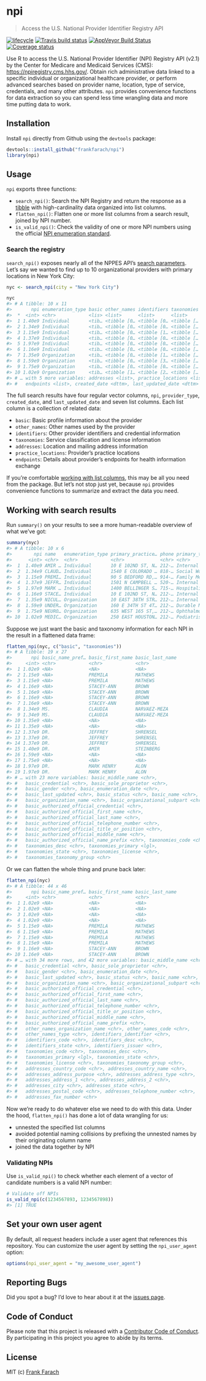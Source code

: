 
<!-- README.md is generated from README.Rmd. Please edit that file -->

# npi

> Access the U.S. National Provider Identifier Registry
API

[![lifecycle](https://img.shields.io/badge/lifecycle-maturing-blue.svg)](https://www.tidyverse.org/lifecycle/#maturing)
[![Travis build
status](https://travis-ci.org/frankfarach/npi.svg?branch=master)](https://travis-ci.org/frankfarach/npi)
[![AppVeyor Build
Status](https://ci.appveyor.com/api/projects/status/github/frankfarach/npi?branch=master&svg=true)](https://ci.appveyor.com/project/frankfarach/npi)
[![Coverage
status](https://codecov.io/gh/frankfarach/npi/branch/master/graph/badge.svg)](https://codecov.io/github/frankfarach/npi?branch=master)

Use R to access the U.S. National Provider Identifier (NPI) Registry API
(v2.1) by the Center for Medicare and Medicaid Services (CMS):
<https://npiregistry.cms.hhs.gov/>. Obtain rich administrative data
linked to a specific individual or organizational healthcare provider,
or perform advanced searches based on provider name, location, type of
service, credentials, and many other attributes. `npi` provides
convenience functions for data extraction so you can spend less time
wrangling data and more time putting data to work.

## Installation

Install `npi` directly from Github using the `devtools` package:

``` r
devtools::install_github("frankfarach/npi")
library(npi)
```

## Usage

`npi` exports three functions:

  - `search_npi()`: Search the NPI Registry and return the response as a
    [tibble](http://tibble.tidyverse.org/) with high-cardinality data
    organized into list columns.
  - `flatten_npi()`: Flatten one or more list columns from a search
    result, joined by NPI number.
  - `is_valid_npi()`: Check the validity of one or more NPI numbers
    using the official [NPI enumeration
    standard](https://www.cms.gov/Regulations-and-Guidance/Administrative-Simplification/NationalProvIdentStand/Downloads/NPIcheckdigit.pdf).

### Search the registry

`search_npi()` exposes nearly all of the NPPES API’s [search
parameters](https://npiregistry.cms.hhs.gov/registry/help-api). Let’s
say we wanted to find up to 10 organizational providers with primary
locations in New York City:

``` r
nyc <- search_npi(city = "New York City")
```

``` r
nyc
#> # A tibble: 10 x 11
#>       npi enumeration_type basic other_names identifiers taxonomies
#>  *  <int> <chr>            <lis> <list>      <list>      <list>    
#>  1 1.40e9 Individual       <tib… <tibble [0… <tibble [0… <tibble […
#>  2 1.34e9 Individual       <tib… <tibble [0… <tibble [0… <tibble […
#>  3 1.15e9 Individual       <tib… <tibble [0… <tibble [1… <tibble […
#>  4 1.37e9 Individual       <tib… <tibble [0… <tibble [0… <tibble […
#>  5 1.97e9 Individual       <tib… <tibble [0… <tibble [0… <tibble […
#>  6 1.16e9 Individual       <tib… <tibble [0… <tibble [0… <tibble […
#>  7 1.35e9 Organization     <tib… <tibble [0… <tibble [1… <tibble […
#>  8 1.59e9 Organization     <tib… <tibble [0… <tibble [3… <tibble […
#>  9 1.75e9 Organization     <tib… <tibble [0… <tibble [0… <tibble […
#> 10 1.02e9 Organization     <tib… <tibble [1… <tibble [2… <tibble […
#> # … with 5 more variables: addresses <list>, practice_locations <list>,
#> #   endpoints <list>, created_date <dttm>, last_updated_date <dttm>
```

The full search results have four regular vector columns, `npi`,
`provider_type`, `created_date`, and `last_updated_date` and seven list
columns. Each list column is a collection of related data:

  - `basic`: Basic profile information about the provider
  - `other_names`: Other names used by the provider
  - `identifiers`: Other provider identifiers and credential information
  - `taxonomies`: Service classification and license information
  - `addresses`: Location and mailing address information
  - `practice_locations`: Provider’s practice locations
  - `endpoints`: Details about provider’s endpoints for health
    information exchange

If you’re comfortable [working with list
columns](https://r4ds.had.co.nz/many-models.html), this may be all you
need from the package. But let’s not stop just yet, because `npi`
provides convenience functions to summarize and extract the data you
need.

## Working with search results

Run `summary()` on your results to see a more human-readable overview of
what we’ve got:

``` r
summary(nyc)
#> # A tibble: 10 x 6
#>        npi name   enumeration_type primary_practice… phone primary_taxonomy
#>      <int> <chr>  <chr>            <chr>             <chr> <chr>           
#>  1  1.40e9 AMIR … Individual       10 E 102ND ST, N… 212-… Internal Medici…
#>  2  1.34e9 CLAUD… Individual       1540 E COLORADO … 818-… Social Worker C…
#>  3  1.15e9 PREMI… Individual       90 S BEDFORD RD,… 914-… Family Medicine 
#>  4  1.37e9 JEFFR… Individual       1501 N CAMPBELL … 520-… Internal Medici…
#>  5  1.97e9 MARK … Individual       1400 BELLINGER S… 715-… Hospitalist     
#>  6  1.16e9 STACE… Individual       10 E 102ND ST, N… 212-… Internal Medici…
#>  7  1.35e9 NICUL… Organization     10 EAST 38TH STR… 212-… Internal Medici…
#>  8  1.59e9 UNDER… Organization     160 E 34TH ST 4T… 212-… Durable Medical…
#>  9  1.75e9 NEURO… Organization     635 WEST 165 ST,… 212-… Ophthalmology   
#> 10  1.02e9 MEDIC… Organization     250 EAST HOUSTON… 212-… Podiatrist
```

Suppose we just want the basic and taxonomy information for each NPI in
the result in a flattened data frame:

``` r
flatten_npi(nyc, c("basic", "taxonomies"))
#> # A tibble: 19 x 27
#>       npi basic_name_pref… basic_first_name basic_last_name
#>     <int> <chr>            <chr>            <chr>          
#>  1 1.02e9 <NA>             <NA>             <NA>           
#>  2 1.15e9 <NA>             PREMILA          MATHEWS        
#>  3 1.15e9 <NA>             PREMILA          MATHEWS        
#>  4 1.16e9 <NA>             STACEY-ANN       BROWN          
#>  5 1.16e9 <NA>             STACEY-ANN       BROWN          
#>  6 1.16e9 <NA>             STACEY-ANN       BROWN          
#>  7 1.16e9 <NA>             STACEY-ANN       BROWN          
#>  8 1.34e9 MS.              CLAUDIA          NARVAEZ-MEZA   
#>  9 1.34e9 MS.              CLAUDIA          NARVAEZ-MEZA   
#> 10 1.35e9 <NA>             <NA>             <NA>           
#> 11 1.35e9 <NA>             <NA>             <NA>           
#> 12 1.37e9 DR.              JEFFREY          SHRENSEL       
#> 13 1.37e9 DR.              JEFFREY          SHRENSEL       
#> 14 1.37e9 DR.              JEFFREY          SHRENSEL       
#> 15 1.40e9 DR.              AMIR             STEINBERG      
#> 16 1.59e9 <NA>             <NA>             <NA>           
#> 17 1.75e9 <NA>             <NA>             <NA>           
#> 18 1.97e9 DR.              MARK HENRY       ALON           
#> 19 1.97e9 DR.              MARK HENRY       ALON           
#> # … with 23 more variables: basic_middle_name <chr>,
#> #   basic_credential <chr>, basic_sole_proprietor <chr>,
#> #   basic_gender <chr>, basic_enumeration_date <chr>,
#> #   basic_last_updated <chr>, basic_status <chr>, basic_name <chr>,
#> #   basic_organization_name <chr>, basic_organizational_subpart <chr>,
#> #   basic_authorized_official_credential <chr>,
#> #   basic_authorized_official_first_name <chr>,
#> #   basic_authorized_official_last_name <chr>,
#> #   basic_authorized_official_telephone_number <chr>,
#> #   basic_authorized_official_title_or_position <chr>,
#> #   basic_authorized_official_middle_name <chr>,
#> #   basic_authorized_official_name_prefix <chr>, taxonomies_code <chr>,
#> #   taxonomies_desc <chr>, taxonomies_primary <lgl>,
#> #   taxonomies_state <chr>, taxonomies_license <chr>,
#> #   taxonomies_taxonomy_group <chr>
```

Or we can flatten the whole thing and prune back later:

``` r
flatten_npi(nyc)
#> # A tibble: 44 x 46
#>       npi basic_name_pref… basic_first_name basic_last_name
#>     <int> <chr>            <chr>            <chr>          
#>  1 1.02e9 <NA>             <NA>             <NA>           
#>  2 1.02e9 <NA>             <NA>             <NA>           
#>  3 1.02e9 <NA>             <NA>             <NA>           
#>  4 1.02e9 <NA>             <NA>             <NA>           
#>  5 1.15e9 <NA>             PREMILA          MATHEWS        
#>  6 1.15e9 <NA>             PREMILA          MATHEWS        
#>  7 1.15e9 <NA>             PREMILA          MATHEWS        
#>  8 1.15e9 <NA>             PREMILA          MATHEWS        
#>  9 1.16e9 <NA>             STACEY-ANN       BROWN          
#> 10 1.16e9 <NA>             STACEY-ANN       BROWN          
#> # … with 34 more rows, and 42 more variables: basic_middle_name <chr>,
#> #   basic_credential <chr>, basic_sole_proprietor <chr>,
#> #   basic_gender <chr>, basic_enumeration_date <chr>,
#> #   basic_last_updated <chr>, basic_status <chr>, basic_name <chr>,
#> #   basic_organization_name <chr>, basic_organizational_subpart <chr>,
#> #   basic_authorized_official_credential <chr>,
#> #   basic_authorized_official_first_name <chr>,
#> #   basic_authorized_official_last_name <chr>,
#> #   basic_authorized_official_telephone_number <chr>,
#> #   basic_authorized_official_title_or_position <chr>,
#> #   basic_authorized_official_middle_name <chr>,
#> #   basic_authorized_official_name_prefix <chr>,
#> #   other_names_organization_name <chr>, other_names_code <chr>,
#> #   other_names_type <chr>, identifiers_identifier <chr>,
#> #   identifiers_code <chr>, identifiers_desc <chr>,
#> #   identifiers_state <chr>, identifiers_issuer <chr>,
#> #   taxonomies_code <chr>, taxonomies_desc <chr>,
#> #   taxonomies_primary <lgl>, taxonomies_state <chr>,
#> #   taxonomies_license <chr>, taxonomies_taxonomy_group <chr>,
#> #   addresses_country_code <chr>, addresses_country_name <chr>,
#> #   addresses_address_purpose <chr>, addresses_address_type <chr>,
#> #   addresses_address_1 <chr>, addresses_address_2 <chr>,
#> #   addresses_city <chr>, addresses_state <chr>,
#> #   addresses_postal_code <chr>, addresses_telephone_number <chr>,
#> #   addresses_fax_number <chr>
```

Now we’re ready to do whatever else we need to do with this data. Under
the hood, `flatten_npi()` has done a lot of data wrangling for us:

  - unnested the specified list columns
  - avoided potential naming collisions by prefixing the unnested names
    by their originating column name
  - joined the data together by NPI

### Validating NPIs

Use `is_valid_npi()` to check whether each element of a vector of
candidate numbers is a valid NPI number:

``` r
# Validate off NPIs
is_valid_npi(c(1234567893, 1234567898))
#> [1] TRUE
```

## Set your own user agent

By default, all request headers include a user agent that references
this repository. You can customize the user agent by setting the
`npi_user_agent` option:

``` r
options(npi_user_agent = "my_awesome_user_agent")
```

## Reporting Bugs

Did you spot a bug? I’d love to hear about it at the [issues
page](https://github.com/frankfarach/npi/issues).

## Code of Conduct

Please note that this project is released with a [Contributor Code of
Conduct](CODE_OF_CONDUCT.md). By participating in this project you agree
to abide by its terms.

## License

MIT (c) [Frank Farach](https://github.com/frankfarach)
